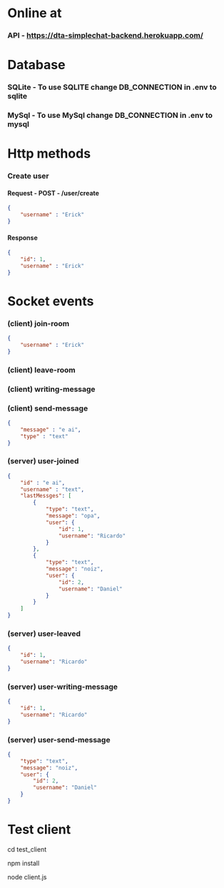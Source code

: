 # Online at
### API - https://dta-simplechat-backend.herokuapp.com/

# Database
### SQLite - To use SQLITE change DB_CONNECTION in .env to sqlite
### MySql - To use MySql change DB_CONNECTION in .env to mysql

# Http methods
### Create user 
#### Request - POST - /user/create
```json
{
	"username" : "Erick"
}
```

#### Response
```json
{
	"id": 1,
	"username" : "Erick"
}
```

# Socket events
### (client) join-room
```json
{
	"username" : "Erick"
}
```

### (client) leave-room

### (client) writing-message

### (client) send-message
```json
{
	"message" : "e ai",
	"type" : "text"
}
```

### (server) user-joined
```json
{
	"id" : "e ai",
	"username" : "text",
	"lastMessges": [
		{
			"type": "text",
			"message": "opa",
			"user": {
				"id": 1,
				"username": "Ricardo"
			}
		},
		{
			"type": "text",
			"message": "noiz",
			"user": {
				"id": 2,
				"username": "Daniel"
			}
		}
	]
}
```

### (server) user-leaved
```json
{
	"id": 1,
	"username": "Ricardo"
}
```

### (server) user-writing-message
```json
{
	"id": 1,
	"username": "Ricardo"
}
```

### (server) user-send-message
```json
{
	"type": "text",
	"message": "noiz",
	"user": {
		"id": 2,
		"username": "Daniel"
	}
}
```

# Test client 

cd test_client

npm install

node client.js
